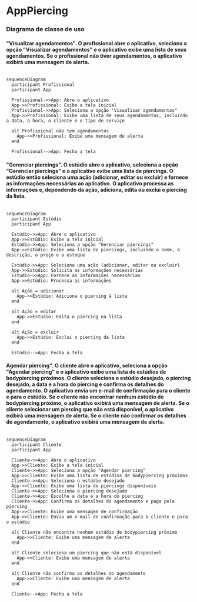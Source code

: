 # AppPiercing


### Diagrama de classe de uso

####  "Visualizar agendamentos". O profissional abre o aplicativo, seleciona a opção "Visualizar agendamentos" e o aplicativo exibe uma lista de seus agendamentos. Se o profissional não tiver agendamentos, o aplicativo exibirá uma mensagem de alerta.

```mermaid

sequenceDiagram
  participant Profissional
  participant App

  Profissional->>App: Abre o aplicativo
  App->>Profissional: Exibe a tela inicial
  Profissional->>App: Seleciona a opção "Visualizar agendamentos"
  App->>Profissional: Exibe uma lista de seus agendamentos, incluindo a data, a hora, o cliente e o tipo de serviço

  alt Profissional não tem agendamentos
    App->>Profissional: Exibe uma mensagem de alerta
  end

  Profissional-->App: Fecha a tela
```

####   "Gerenciar piercings". O estúdio abre o aplicativo, seleciona a opção "Gerenciar piercings" e o aplicativo exibe uma lista de piercings. O estúdio então seleciona uma ação (adicionar, editar ou excluir) e fornece as informações necessárias ao aplicativo. O aplicativo processa as informações e, dependendo da ação, adiciona, edita ou exclui o piercing da lista.

```mermaid

sequenceDiagram
  participant Estúdio
  participant App

  Estúdio->>App: Abre o aplicativo
  App->>Estúdio: Exibe a tela inicial
  Estúdio->>App: Seleciona a opção "Gerenciar piercings"
  App->>Estúdio: Exibe uma lista de piercings, incluindo o nome, a descrição, o preço e o estoque

  Estúdio->>App: Seleciona uma ação (adicionar, editar ou excluir)
  App->>Estúdio: Solicita as informações necessárias
  Estúdio->>App: Fornece as informações necessárias
  App->>Estúdio: Processa as informações

  alt Ação = adicionar
    App->>Estúdio: Adiciona o piercing à lista
  end

  alt Ação = editar
    App->>Estúdio: Edita o piercing na lista
  end

  alt Ação = excluir
    App->>Estúdio: Exclui o piercing da lista
  end

  Estúdio-->App: Fecha a tela
```


#### Agendar piercing". O cliente abre o aplicativo, seleciona a opção "Agendar piercing" e o aplicativo exibe uma lista de estúdios de bodypiercing próximos. O cliente seleciona o estúdio desejado, o piercing desejado, a data e a hora do piercing e confirma os detalhes do agendamento. O aplicativo envia um e-mail de confirmação para o cliente e para o estúdio. Se o cliente não encontrar nenhum estúdio de bodypiercing próximo, o aplicativo exibirá uma mensagem de alerta. Se o cliente selecionar um piercing que não está disponível, o aplicativo exibirá uma mensagem de alerta. Se o cliente não confirmar os detalhes do agendamento, o aplicativo exibirá uma mensagem de alerta.

```mermaid

sequenceDiagram
  participant Cliente
  participant App

  Cliente->>App: Abre o aplicativo
  App->>Cliente: Exibe a tela inicial
  Cliente->>App: Seleciona a opção "Agendar piercing"
  App->>Cliente: Exibe uma lista de estúdios de bodypiercing próximos
  Cliente->>App: Seleciona o estúdio desejado
  App->>Cliente: Exibe uma lista de piercings disponíveis
  Cliente->>App: Seleciona o piercing desejado
  Cliente->>App: Escolhe a data e a hora do piercing
  Cliente->>App: Confirma os detalhes do agendamento e paga pelo piercing
  App->>Cliente: Exibe uma mensagem de confirmação
  App->>Cliente: Envia um e-mail de confirmação para o cliente e para o estúdio

  alt Cliente não encontra nenhum estúdio de bodypiercing próximo
    App->>Cliente: Exibe uma mensagem de alerta
  end

  alt Cliente seleciona um piercing que não está disponível
    App->>Cliente: Exibe uma mensagem de alerta
  end

  alt Cliente não confirma os detalhes do agendamento
    App->>Cliente: Exibe uma mensagem de alerta
  end

  Cliente-->App: Fecha a tela

```
